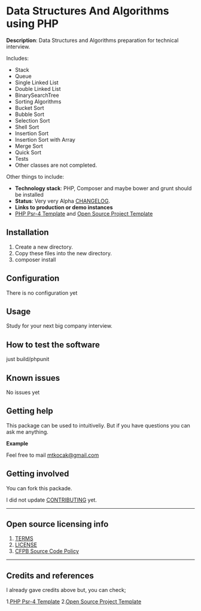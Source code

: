 # Data Structures And Algorithms using PHP

**Description**: Data Structures and Algorithms preparation for technical interview. 

Includes:
 - Stack
 - Queue
 - Single Linked List
 - Double Linked List
 - BinarySearchTree
 - Sorting Algorithms
 - Bucket Sort
 - Bubble Sort
 - Selection Sort
 - Shell Sort
 - Insertion Sort
 - Insertion Sort with Array
 - Merge Sort
 - Quick Sort
 - Tests
 - Other classes are not completed.

Other things to include:

  - **Technology stack**: PHP, Composer and maybe bower and grunt should be installed
  - **Status**:  Very very Alpha [CHANGELOG](CHANGELOG.md).
  - **Links to production or demo instances**
  - [PHP Psr-4 Template](http://culttt.com/2014/05/07/create-psr-4-php-package/) and [Open Source Project Template](https://github.com/cfpb/open-source-project-template)

## Installation

1. Create a new directory.
2. Copy these files into the new directory.
3. composer install

## Configuration

There is no configuration yet

## Usage

Study for your next big company interview.

## How to test the software

just build/phpunit

## Known issues

No issues yet

## Getting help

This package can be used to intuitiveliy. But if you have questions you can ask me anything.

**Example**

Feel free to mail mtkocak@gmail.com 

## Getting involved

You can fork this packade.

I did not update [CONTRIBUTING](CONTRIBUTING.md) yet.


----

## Open source licensing info
1. [TERMS](TERMS.md)
2. [LICENSE](LICENSE)
3. [CFPB Source Code Policy](https://github.com/cfpb/source-code-policy/)


----

## Credits and references

I already gave credits above but, you can check;

1.[PHP Psr-4 Template](http://culttt.com/2014/05/07/create-psr-4-php-package/)
2.[Open Source Project Template](https://github.com/cfpb/open-source-project-template)
